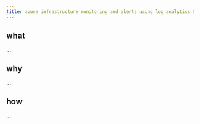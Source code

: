 ```yaml
---
title: azure infrastructure monitoring and alerts using log analytics & logicapps
---
```


## what
...

## why
...

## how
...